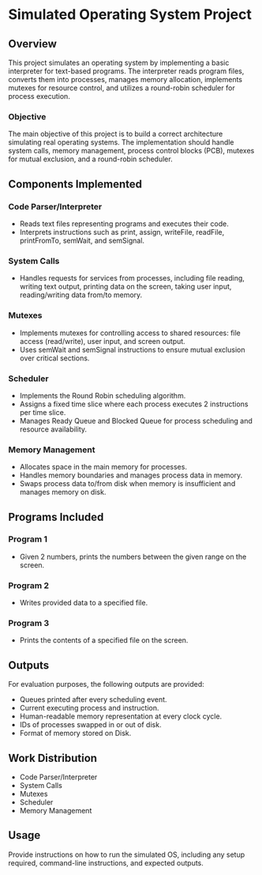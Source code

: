 # Simulated Operating System Project

## Overview

This project simulates an operating system by implementing a basic interpreter for text-based programs. The interpreter reads program files, converts them into processes, manages memory allocation, implements mutexes for resource control, and utilizes a round-robin scheduler for process execution.

### Objective

The main objective of this project is to build a correct architecture simulating real operating systems. The implementation should handle system calls, memory management, process control blocks (PCB), mutexes for mutual exclusion, and a round-robin scheduler.

## Components Implemented

### Code Parser/Interpreter

- Reads text files representing programs and executes their code.
- Interprets instructions such as print, assign, writeFile, readFile, printFromTo, semWait, and semSignal.

### System Calls

- Handles requests for services from processes, including file reading, writing text output, printing data on the screen, taking user input, reading/writing data from/to memory.

### Mutexes

- Implements mutexes for controlling access to shared resources: file access (read/write), user input, and screen output.
- Uses semWait and semSignal instructions to ensure mutual exclusion over critical sections.

### Scheduler

- Implements the Round Robin scheduling algorithm.
- Assigns a fixed time slice where each process executes 2 instructions per time slice.
- Manages Ready Queue and Blocked Queue for process scheduling and resource availability.

### Memory Management

- Allocates space in the main memory for processes.
- Handles memory boundaries and manages process data in memory.
- Swaps process data to/from disk when memory is insufficient and manages memory on disk.

## Programs Included

### Program 1

- Given 2 numbers, prints the numbers between the given range on the screen.

### Program 2

- Writes provided data to a specified file.

### Program 3

- Prints the contents of a specified file on the screen.

## Outputs

For evaluation purposes, the following outputs are provided:

- Queues printed after every scheduling event.
- Current executing process and instruction.
- Human-readable memory representation at every clock cycle.
- IDs of processes swapped in or out of disk.
- Format of memory stored on Disk.

## Work Distribution

- Code Parser/Interpreter
- System Calls
- Mutexes
- Scheduler
- Memory Management

## Usage

Provide instructions on how to run the simulated OS, including any setup required, command-line instructions, and expected outputs.
